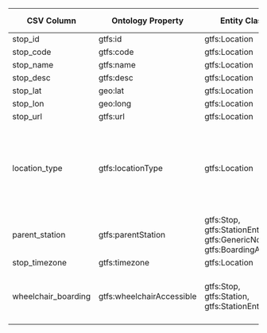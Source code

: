 | CSV Column           | Ontology Property | Entity Class | Rel. Entity Class | Subject Generation    | Join Condition | Datatype | Function Name | Function Output |
| --- | --- | --- | --- | --- | --- | --- | --- | --- |
| stop_id | gtfs:id | gtfs:Location | - | `http://transport.linkeddata.es/madrid/metro/stops/<stop_id>` | - | xsd:string | - | - |
| stop_code | gtfs:code | gtfs:Location | - | `http://transport.linkeddata.es/madrid/metro/stops/<stop_id>` | - | xsd:string | - | - |
| stop_name | gtfs:name | gtfs:Location | - | `http://transport.linkeddata.es/madrid/metro/stops/<stop_id>` | - | foaf:name | - | - |
| stop_desc | gtfs:desc | gtfs:Location | - | `http://transport.linkeddata.es/madrid/metro/stops/<stop_id>` | - | xsd:string | - | - |
| stop_lat | geo:lat | gtfs:Location | - | `http://transport.linkeddata.es/madrid/metro/stops/<stop_id>` | - | geo:lat | - | - |
| stop_lon | geo:long | gtfs:Location | - | `http://transport.linkeddata.es/madrid/metro/stops/<stop_id>` | - | geo:long | - | - |
| stop_url | gtfs:url | gtfs:Location | - | `http://transport.linkeddata.es/madrid/metro/stops/<stop_id>` | - | foaf:page | - | - |
| location_type | gtfs:locationType | gtfs:Location | skos:Concept | `http://transport.linkeddata.es/madrid/metro/stops/<stop_id>` | - | - | getLocationType | `http://transport.linkeddata.es/kos/location-type/stop`, `http://transport.linkeddata.es/kos/location-type/station`, `http://transport.linkeddata.es/kos/location-type/entrance-exit`, `http://transport.linkeddata.es/kos/location-type/generic-node`, `http://transport.linkeddata.es/kos/location-type/boarding-area` |
| parent_station | gtfs:parentStation | gtfs:Stop, gtfs:StationEntrance, gtfs:GenericNode, gtfs:BoardingArea | gtfs:Station | `http://transport.linkeddata.es/madrid/metro/stops/<stop_id>` | stop_id = parent_station | - | - | - |
| stop_timezone | gtfs:timezone | gtfs:Location | - | `http://transport.linkeddata.es/madrid/metro/stops/<stop_id>` | - | xsd:string | - | - |
| wheelchair_boarding | gtfs:wheelchairAccessible | gtfs:Stop, gtfs:Station, gtfs:StationEntrance | skos:Concept | `http://transport.linkeddata.es/madrid/metro/stops/<stop_id>` | - | - | getWheelchairAccessible | `http://transport.linkeddata.es/kos/wheelchair-accesible/no-information`, `http://transport.linkeddata.es/kos/wheelchair-accesible/accesible`, `http://transport.linkeddata.es/kos/wheelchair-accesible/inaccesible` |
